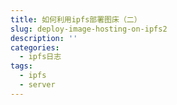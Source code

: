 ```yaml
---
title: 如何利用ipfs部署图床（二）
slug: deploy-image-hosting-on-ipfs2
description: ''
categories:
  - ipfs日志
tags:
  - ipfs
  - server
---
```

